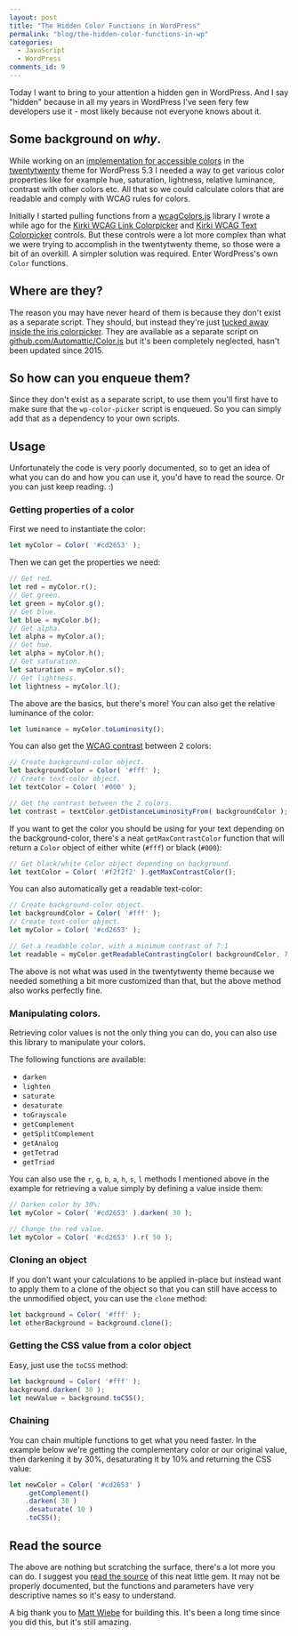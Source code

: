 ```yaml
---
layout: post
title: "The Hidden Color Functions in WordPress"
permalink: "blog/the-hidden-color-functions-in-wp"
categories:
  - JavaScript
  - WordPress
comments_id: 9
---
```


Today I want to bring to your attention a hidden gen in WordPress. And I say "hidden" because in all my years in WordPress I've seen fery few developers use it - most likely because not everyone knows about it.

## Some background on _why_.

While working on an [implementation for accessible colors](https://github.com/WordPress/twentytwenty/pull/351) in the [twentytwenty](https://github.com/WordPress/twentytwenty) theme for WordPress 5.3 I needed a way to get various color properties like for example hue, saturation, lightness, relative luminance, contrast with other colors etc. All that so we could calculate colors that are readable and comply with WCAG rules for colors.  

Initially I started pulling functions from a [wcagColors.js](https://aristath.github.io/wcagColors.js/) library I wrote a while ago for the [Kirki WCAG Link Colorpicker](https://wplemon.com/downloads/kirki-wcag-link-colorpicker/) and [Kirki WCAG Text Colorpicker](https://wplemon.com/downloads/kirki-wcag-text-colorpicker/) controls. But these controls were a lot more complex than what we were trying to accomplish in the twentytwenty theme, so those were a bit of an overkill. A simpler solution was required. Enter WordPress's own `Color` functions.

## Where are they?

The reason you may have never heard of them is because they don't exist as a separate script. They should, but instead they're just [tucked away inside the iris colorpicker](https://github.com/Automattic/Iris/blob/858001593f00e6ad8028d4e1a7c48eccf55f75ac/dist/iris.js#L909-L1446). They are available as a separate script on [github.com/Automattic/Color.js](https://github.com/Automattic/Color.js) but it's been completely neglected, hasn't been updated since 2015.

## So how can you enqueue them?

Since they don't exist as a separate script, to use them you'll first have to make sure that the `wp-color-picker` script is enqueued. So you can simply add that as a dependency to your own scripts.

## Usage

Unfortunately the code is very poorly documented, so to get an idea of what you can do and how you can use it, you'd have to read the source. Or you can just keep reading. :)

### Getting properties of a color

First we need to instantiate the color:

```js
let myColor = Color( '#cd2653' );
```

Then we can get the properties we need:

```js
// Get red.
let red = myColor.r();
// Get green.
let green = myColor.g();
// Get blue.
let blue = myColor.b();
// Get alpha.
let alpha = myColor.a();
// Get hue.
let alpha = myColor.h();
// Get saturation.
let saturation = myColor.s();
// Get lightness.
let lightness = myColor.l();
```

The above are the basics, but there's more! You can also get the relative luminance of the color:

```js
let luminance = myColor.toLuminosity();
```

You can also get the [WCAG contrast](http://www.w3.org/TR/2008/REC-WCAG20-20081211/#contrast-ratiodef) between 2 colors:

```js
// Create background-color object.
let backgroundColor = Color( '#fff' );
// Create text-color object.
let textColor = Color( '#000' );

// Get the contrast between the 2 colors.
let contrast = textColor.getDistanceLuminosityFrom( backgroundColor );
```

If you want to get the color you should be using for your text depending on the background-color, there's a neat `getMaxContrastColor` function that will return a `Color` object of either white (`#fff`) or black (`#000`):

```js
// Get black/white Color object depending on background.
let textColor = Color( '#f2f2f2' ).getMaxContrastColor();
```

You can also automatically get a readable text-color:

```js
// Create background-color object.
let backgroundColor = Color( '#fff' );
// Create text-color object.
let myColor = Color( '#cd2653' );

// Get a readable color, with a minimum contrast of 7:1
let readable = myColor.getReadableContrastingColor( backgroundColor, 7 );
```
The above is not what was used in the twentytwenty theme because we needed something a bit more customized than that, but the above method also works perfectly fine.

### Manipulating colors.

Retrieving color values is not the only thing you can do, you can also use this library to manipulate your colors.

The following functions are available:
* `darken`
* `lighten`
* `saturate`
* `desaturate`
* `toGrayscale`
* `getComplement`
* `getSplitComplement`
* `getAnalog`
* `getTetrad`
* `getTriad`

You can also use the `r`, `g`, `b`, `a`, `h`, `s`, `l` methods I mentioned above in the example for retrieving a value simply by defining a value inside them:

```js
// Darken color by 30%:
let myColor = Color( '#cd2653' ).darken( 30 );

// Change the red value.
let myColor = Color( '#cd2653' ).r( 50 );
```

### Cloning an object

If you don't want your calculations to be applied in-place but instead want to apply them to a clone of the object so that you can still have access to the unmodified object, you can use the `clone` method:

```js
let background = Color( '#fff' );
let otherBackground = background.clone();
```

### Getting the CSS value from a color object

Easy, just use the `toCSS` method:

```js
let background = Color( '#fff' );
background.darken( 30 );
let newValue = background.toCSS();
```

### Chaining

You can chain multiple functions to get what you need faster. In the example below we're getting the complementary color or our original value, then darkening it by 30%, desaturating it by 10% and returning the CSS value:

```js
let newColor = Color( '#cd2653' )
    .getComplement()
    .darken( 30 )
    .desaturate( 10 )
    .toCSS();
```

## Read the source

The above are nothing but scratching the surface, there's a lot more you can do. I suggest you [read the source](https://github.com/Automattic/Color.js/blob/master/src/color.js) of this neat little gem. It may not be properly documented, but the functions and parameters have very descriptive names so it's easy to understand.

A big thank you to [Matt Wiebe](https://twitter.com/mattwiebe) for building this. It's been a long time since you did this, but it's still amazing.